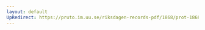 ```yaml
---
layout: default
UpRedirect: https://pruto.im.uu.se/riksdagen-records-pdf/1868/prot-1868--fk--304.pdf
---
```


